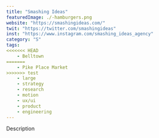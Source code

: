 ```yaml
---
title: "Smashing Ideas"
featuredImage: ./-hamburgers.png
website: "https://smashingideas.com/"
twit: "https://twitter.com/smashingideas"
inst: "https://www.instagram.com/smashing_ideas_agency"
category: "S"
tags:
<<<<<<< HEAD
    - Belltown
=======
    - Pike Place Market
>>>>>>> test
    - large
    - strategy
    - research
    - motion
    - ux/ui
    - product
    - engineering
---
```


Description
